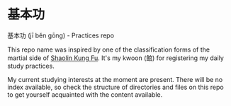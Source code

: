 # 基本功
基本功 (jī běn gōng) - Practices repo

This repo name was inspired by one of the classification forms of 
the martial side of [Shaolin Kung Fu](https://en.wikipedia.org/wiki/Shaolin_Kung_Fu). It's my kwoon (館) for registering my daily study practices.

My current studying interests at the moment are present. There will be no index available, so check the structure of directories and files on this repo to get yourself acquainted with the content available.